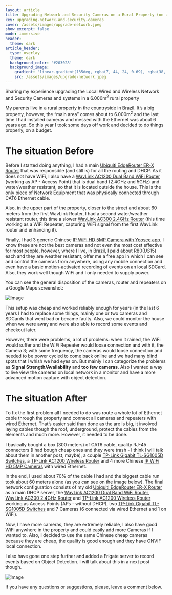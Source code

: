 ```yaml
---
layout: article
title: Upgrading Network and Security Cameras on a Rural Property (on a budget)
key: upgrading-network-and-security-cameras
cover: /assets/images/upgrade-network.jpeg
show_excerpt: false
mode: immersive
header:
  theme: dark
article_header:
  type: overlay
  theme: dark
  background_color: '#203028'
  background_image:
    gradient: 'linear-gradient(135deg, rgba(7, 44, 24, 0.69), rgba(38, 3, 38, 0.64))'
    src: /assets/images/upgrade-network.jpeg
---
```


Sharing my experience upgrading the Local Wired and Wireless Network and Security Cameras and systems in a 6.000m<sup>2</sup> rural property

<!--more-->

My parents live in a rural property in the countryside in Brazil. It’s a big property, however, the “main area” comes about to 6.000m<sup>2</sup> and the last time I had installed cameras and messed with the Ethernet was about 6 years ago. So this year I took some days off work and decided to do things properly, on a budget.

# The situation Before
Before I started doing anything, I had a main [Ubiquiti EdgeRouter ER-X Router](https://s.click.aliexpress.com/e/_DBNZbiF) that was responsible (and still is) for all the routing and DHCP. As it does not have WiFi, I also have a [WavLink AC1200 Dual Band WiFi Router](https://s.click.aliexpress.com/e/_DFqhaIB) (working as AP - Access Point) that is dual band (2.4GHz and 5GHz) and water/weather resistant, so that it is located outside the house. This is the only piece of Network Equipment that was physically connected through CAT6 Ethernet cable.

Also, in the upper part of the property, closer to the street and about 60 meters from the first WavLink Router, I had a second water/weather resistant router, this time a slower [WavLink AC300 2.4GHz Router](https://s.click.aliexpress.com/e/_DFqhaIB) (this time working as a WiFi Repeater, capturing WiFi signal from the first WavLink router and enhancing it).

Finally, I had 3 generic Chinese [IP WiFi HD 5MP Camera with Yoosee app](https://pt.aliexpress.com/item/1005005787945844.html). I know these are not the best cameras and not even the most cost effective for most people, however, where I live, in Brazil, I paid about R$80 (US$15) each and they are weather resistant, offer me a free app in which I can see and control the cameras from anywhere, using any mobile connection and even have a basic motion-activated recording of events on an local SDCard. Also, they work well though WiFi and I only needed to supply power.

You can see the general disposition of the cameras, router and repeaters on a Google Maps screenshot:

![Image](https://raw.githubusercontent.com/vcasadei/vcasadei.github.io/refs/heads/master/assets/images/d1d3b31f-67a9-4bfd-9a4d-a00463d7fbe5_813x1902.webp "Aerial view with the previous setup")

This setup was cheap and worked reliably enough for years (in the last 6 years I had to replace some things, mainly one or two cameras and SDCards that went bad or became faulty. Also, we could monitor the house when we were away and were also able to record some events and checkout later.

However, there were problems, a lot of problems: when it rained, the WiFi would suffer and the WiFi Repeater would loose connection and with it, the Camera 3; with some frequency, the cameras would loose connection and needed to be power cycled to come back online and we had many blind spots that I whish we had eyes on. But mainly I can categorize the problems as **Signal Strength/Availability** and **too few cameras**. Also I wanted a way to live view the cameras on local network in a monitor and have a more advanced motion capture with object detection.

# The situation After
To fix the first problem all I needed to do was route a whole lot of Ethernet cable through the property and connect all cameras and repeaters with wired Ethernet. That’s easier said than done as the are is big, it involved laying cables though the roof, underground, protect the cables from the elements and much more. However, it needed to be done.

I basically bought a box (300 meters) of CAT6 cable, quality RJ-45 connectors (I had bough cheap ones and they were trash - I think I will talk about them in another post, maybe), a couple [TP-Link Gigabit TL-SG1005D Switches](https://s.click.aliexpress.com/e/_DDMGKy7), a [TP-Link AC1200 Wireless Router](https://s.click.aliexpress.com/e/_DBXc8cT) and 4 more Chinese [IP WiFi HD 5MP Cameras](https://pt.aliexpress.com/item/1005005787945844.html) with wired Ethernet.

In the end, I used about 70% of the cable I had and the biggest cable run took about 60 meters alone (as you can see on the image below). The final network configuration consists of my old [Ubiquiti EdgeRouter ER-X Router](https://s.click.aliexpress.com/e/_DBNZbiF) as a main DHCP server, the [WavLink AC1200 Dual Band WiFi Router](https://s.click.aliexpress.com/e/_DFqhaIB), [WavLink AC300 2.4GHz Router](https://s.click.aliexpress.com/e/_DFqhaIB) and [TP-Link AC1200 Wireless Router](https://s.click.aliexpress.com/e/_DBXc8cT) working as Access Points (APs - without DHCP), two [TP-Link Gigabit TL-SG1005D Switches](https://s.click.aliexpress.com/e/_DDMGKy7) and 7 Cameras (6 connected via wired Ethernet and 1 on WiFi).

Now, I have more cameras, they are extremely reliable, I also have good WiFi anywhere in the property and could easily add more Cameras if I wanted to. Also, I decided to use the same Chinese cheap cameras because they are cheap, the quality is good enough and they have ONVIF local connection.

I also have gone one step further and added a Frigate server to record events based on Object Detection. I will talk about this in a next post though.

![Image](https://raw.githubusercontent.com/vcasadei/vcasadei.github.io/refs/heads/master/assets/images/e176889e-6c2a-43f5-94a7-f250ea22f3aa_840x1896.webp "Aerial view with the new setup")

If you have any questions or suggestions, please, leave a comment below.